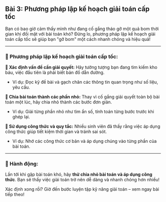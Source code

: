 ## Bài 3: Phương pháp lập kế hoạch giải toán cấp tốc

Bạn có bao giờ cảm thấy mình như đang cố gắng tháo gỡ một quả bom thời gian khi đối mặt với bài toán khó? Đừng lo, phương pháp lập kế hoạch giải toán cấp tốc sẽ giúp bạn "gỡ bom" một cách nhanh chóng và hiệu quả!

---

### 📌 Phương pháp lập kế hoạch giải toán cấp tốc:

**🔹 Xác định vấn đề cần giải quyết:**
Hãy tưởng tượng bạn đang tìm kiếm kho báu, việc đầu tiên là phải biết bản đồ dẫn đường.  
- Ví dụ: Đọc kỹ đề bài và gạch chân các thông tin quan trọng như số liệu, yêu cầu.  

**🔹 Chia bài toán thành các phần nhỏ:**
Thay vì cố gắng giải quyết toàn bộ bài toán một lúc, hãy chia nhỏ thành các bước đơn giản.  
- Ví dụ: Giải từng phần nhỏ như tìm ẩn số, tính toán từng bước trước khi ghép lại.  

**🔹 Sử dụng công thức và quy tắc:**
Nhiều sinh viên đã thấy rằng việc áp dụng công thức giúp tiết kiệm thời gian và tránh sai sót.  
- Ví dụ: Nhớ các công thức cơ bản và áp dụng chúng vào từng phần của bài toán.  

---

### 🚀 Hành động:

Lần tới khi gặp bài toán khó, hãy **thử chia nhỏ bài toán và áp dụng công thức**. Bạn sẽ thấy việc giải toán trở nên dễ dàng và nhanh chóng hơn nhiều!

Xác định xong rồi? Giờ đến bước luyện tập kỹ năng giải toán – xem ngay bài tiếp theo!